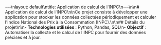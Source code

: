 ---\nlayout: default\ntitle: Application de calcul de l'INPC\n---\n\n# Application de calcul de l'INPC\n\nCe projet consiste à développer une application pour stocker les données collectées périodiquement et calculer l'Indice National des Prix à la Consommation (INPC).\n\n## Détails du projet\n\n- **Technologies utilisées** : Python, Pandas, SQL\n- **Objectif** : Automatiser la collecte et le calcul de l'INPC pour fournir des données précises et à jour.
